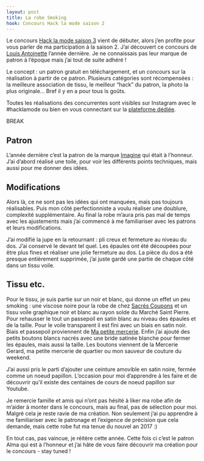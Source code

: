 ```yaml
---
layout: post
title: La robe Smoking
hook: Concours Hack la mode saison 2
---
```


Le concours [Hack la mode saison 3][1] vient de débuter, alors j’en profite pour vous parler de ma participation à la saison 2. J’ai découvert ce concours de [Louis Antoinette][2] l’année dernière. Je ne connaissais pas leur marque de patron à l’époque mais j’ai tout de suite adhéré ! 

Le concept : un patron gratuit en téléchargement, et un concours sur la réalisation à partir de ce patron. Plusieurs catégories sont récompensées : la meilleure association de tissu, le meilleur “hack” du patron, la photo la plus originale… Bref il y en a pour tous ls goûts.

Toutes les réalisations des concurrentes sont visibles sur Instagram avec le #hacklamode ou bien en vous connectant sur la [plateforme dédiée][3].

BREAK

## Patron

L’année dernière c’est la patron de la marque [Imagine][4] qui était à l’honneur. J’ai d’abord réalisé une toile, pour voir les différents points techniques, mais aussi pour me donner des idées.

## Modifications

Alors là, ce ne sont pas les idées qui ont manquées, mais pas toujours réalisables. Puis mon côté perfectionniste a voulu réaliser une doublure, complexité supplémentaire. Au final la robe m’aura pris pas mal de temps avec les ajustements mais j’ai commencé à me familiariser avec les patrons et leurs modifications.

J’ai modifié la jupe en la retournant : pli creux et fermeture au niveau du dos. J’ai conservé le devant tel quel. Les épaules ont été découpées pour être plus fines et réaliser une jolie fermeture au dos. La pièce du dos a été presque entièrement supprimée, j’ai juste gardé une partie de chaque côté dans un tissu voile.

## Tissu etc.

Pour le tissu, je suis partie sur un noir et blanc, qui donne un effet un peu smoking : une viscose noire pour la robe de chez [Sacrés Coupons][5] et un tissu voile graphique noir et blanc au rayon solde du Marché Saint Pierre. Pour rehausser le tout un passepoil en satin blanc au niveau des épaules et de la taille. Pour le voile transparent il est fini avec un biais en satin noir. Biais et passepoil proviennent de [Ma petite mercerie][6]. Enfin j’ai ajouté des petits boutons blancs nacrés avec une bride satinée blanche pour fermer les épaules, mais aussi la taille. Les boutons viennent de la Mercerie Gerard, ma petite mercerie de quartier ou mon sauveur de couture du weekend.

J’ai aussi pris le parti d’ajouter une ceinture amovible en satin noire, fermée comme un noeud papillon. L’occasion pour moi d’apprendre à les faire et de découvrir qu’il existe des centaines de cours de noeud papillon sur Youtube.

Je remercie famille et amis qui n’ont pas hésité à liker ma robe afin de m’aider à monter dans le concours, mais au final, pas de sélection pour moi. Malgré cela je reste ravie de ma création. Non seulement j’ai pu apprendre à me familiariser avec le patronage et l’exigence de précision que cela demande, mais cette robe fut ma tenue du nouvel an 2017 :)

En tout cas, pas vaincue, je réitère cette année. Cette fois ci c’est le patron Alma qui est à l’honneur et j’ai hâte de vous faire découvrir ma création pour le concours - stay tuned !

[1]:	https://www.louisantoinette.com/hacklamode.html
[2]:	http://blog.louisantoinette.com/
[3]:	https://pro.iconosquare.com/detail/fr/hacklamodeS2-LouisAntoinette
[4]:	https://www.louisantoinette.com/patrons/robes-2/robe-imagine-hacklamode-patron.html
[5]:	https://www.sacres-coupons.com/
[6]:	https://www.mapetitemercerie.com/en/